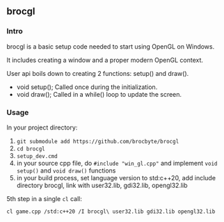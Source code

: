 ## brocgl

### Intro
brocgl is a basic setup code needed to start using OpenGL on Windows.

It includes creating a window and a proper modern OpenGL context.

User api boils down to creating 2 functions: setup() and draw().

* void setup();
Called once during the initialization.
* void draw();
Called in a while() loop to update the screen.

### Usage

In your project directory:

1. `git submodule add https://github.com/brocbyte/brocgl`
2. `cd brocgl`
3. `setup_dev.cmd`
4. in your source cpp file, do `#include "win_gl.cpp"` and implement `void setup()` and `void draw()` functions
5. in your build process, set language version to std:c++20, add include directory brocgl\, link with user32.lib, gdi32.lib, opengl32.lib

5th step in a single `cl` call:

```
cl game.cpp /std:c++20 /I brocgl\ user32.lib gdi32.lib opengl32.lib
```


